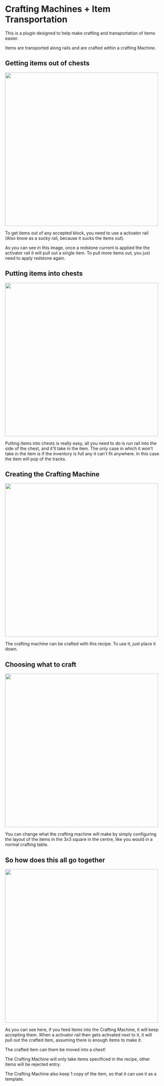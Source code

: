 # Crafting Machines + Item Transportation

This is a plugin designed to help make crafting and transportation of items easier.

Items are transported along rails and are crafted within a crafting Machine.


## Getting items out of chests

<img src="https://i.imgur.com/GExi2ML.png" style="width:500px">

To get items out of any accepted block, you need to use a activator rail (Also know as a sucky rail, because it sucks the items out).

As you can see in this image, once a redstone current is applied the the activator rail it will pull out a single item. To pull more items out, you just need to apply redstone again.


## Putting items into chests

<img src="https://i.imgur.com/kK6uuBv.png" style="width:500px">

Putting items into chests is really easy, all you need to do is run rail into the side of the chest, and it'll take in the item. The only case in which it won't take in the item is if the inventory is full any it can't fit anywhere. In this case the item will pop of the tracks.


## Creating the Crafting Machine

<img src="https://i.imgur.com/SFi0xM4.png" style="width:500px">

The crafting machine can be crafted with this recipe. To use it, just place it down.


## Choosing what to craft

<img src="https://i.imgur.com/UzvAgoi.png" style="width:500px">

You can change what the crafting machine will make by simply configuring the layout of the items in the 3x3 square in the centre, like you would in a normal crafting table.


## So how does this all go together

<img src="https://i.imgur.com/zN53hfT.png" style="width:500px">

As you can see here, if you feed items into the Crafting Machine, it will keep accepting them. When a activator rail then gets activated next to it, it will pull out the crafted item, assuming there is enough items to make it.

The crafted item can them be moved into a chest!

The Crafting Machine will only take items specificed in the recipe, other items will be rejected entry.

The Crafting Machine also keep 1 copy of the item, so that it can use it as a template.